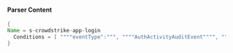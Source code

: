 #### Parser Content
```Java
{
Name = s-crowdstrike-app-login
  Conditions = [ """"eventType":""", """"AuthActivityAuditEvent"""", """"OperationName":""", """"twoFactorAuthenticate"""" ]
}
```
